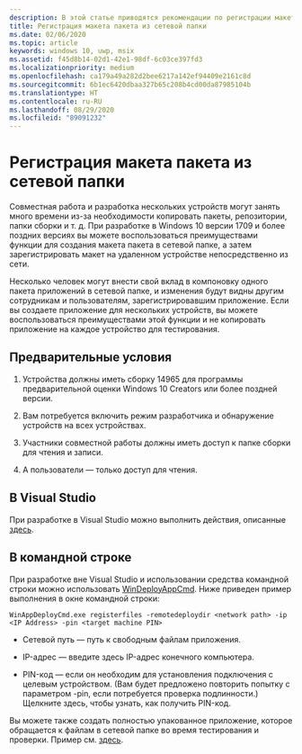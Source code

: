 ```yaml
---
description: В этой статье приводятся рекомендации по регистрации макета пакета из сетевой папки.
title: Регистрация макета пакета из сетевой папки
ms.date: 02/06/2020
ms.topic: article
keywords: windows 10, uwp, msix
ms.assetid: f45d8b14-02d1-42e1-98df-6c03ce397fd3
ms.localizationpriority: medium
ms.openlocfilehash: ca179a49a282d2bee6217a142ef94409e2161c8d
ms.sourcegitcommit: 6b1ec6420dbaa327b65c208b4cd00da87985104b
ms.translationtype: HT
ms.contentlocale: ru-RU
ms.lasthandoff: 08/29/2020
ms.locfileid: "89091232"
---
```

# <a name="registering-a-package-layout-from-a-network-share"></a>Регистрация макета пакета из сетевой папки

Совместная работа и разработка нескольких устройств могут занять много времени из-за необходимости копировать пакеты, репозитории, папки сборки и т. д. При разработке в Windows 10 версии 1709 и более поздних версиях вы можете воспользоваться преимуществами функции для создания макета пакета в сетевой папке, а затем зарегистрировать макет на удаленном устройстве непосредственно из сети.

Несколько человек могут внести свой вклад в компоновку одного пакета приложений в сетевой папке, и изменения будут видны другим сотрудникам и пользователям, зарегистрировавшим приложение. Если вы создаете приложение для нескольких устройств, вы можете воспользоваться преимуществами этой функции и не копировать приложение на каждое устройство для тестирования.

## <a name="prerequisites"></a>Предварительные условия

1. Устройства должны иметь сборку 14965 для программы предварительной оценки Windows 10 Creators или более поздней версии.

2. Вам потребуется включить режим разработчика и обнаружение устройств на всех устройствах.

3. Участники совместной работы должны иметь доступ к папке сборки для чтения и записи.

4. А пользователи — только доступ для чтения.

## <a name="in-visual-studio"></a>В Visual Studio

При разработке в Visual Studio можно выполнить действия, описанные [здесь](/windows/uwp/debug-test-perf/deploying-and-debugging-uwp-apps#advanced-remote-deployment-options).

## <a name="from-the-command-line"></a>В командной строке

При разработке вне Visual Studio и использовании средства командной строки можно использовать [WinDeployAppCmd](/windows/uwp/packaging/install-universal-windows-apps-with-the-winappdeploycmd-tool). Ниже приведен пример выполнения в окне командной строки:

```
WinAppDeployCmd.exe registerfiles -remotedeploydir <network path> -ip <IP Address> -pin <target machine PIN>
```
- Сетевой путь — путь к свободным файлам приложения.

- IP-адрес — введите здесь IP-адрес конечного компьютера.

- PIN-код — если он необходим для установления подключения с целевым устройством. (Вам будет предложено повторить попытку с параметром -pin, если потребуется проверка подлинности.) Щелкните здесь, чтобы узнать, как получить PIN-код.
 

Вы можете также создать полностью упакованное приложение, которое обращается к файлам в сетевой папке во время тестирования и проверки. Пример см. [здесь](https://github.com/AppInstaller/Windows-appsample-marble-maze).